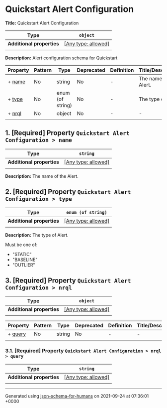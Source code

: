 # Quickstart Alert Configuration

**Title:** Quickstart Alert Configuration

| Type                      | `object`                                                                  |
| ------------------------- | ------------------------------------------------------------------------- |
| **Additional properties** | [[Any type: allowed]](# "Additional Properties of any type are allowed.") |
|                           |                                                                           |

**Description:** Alert configuration schema for Quickstart

| Property         | Pattern | Type             | Deprecated | Definition | Title/Description      |
| ---------------- | ------- | ---------------- | ---------- | ---------- | ---------------------- |
| + [name](#name ) | No      | string           | No         | -          | The name of the Alert. |
| + [type](#type ) | No      | enum (of string) | No         | -          | The type of Alert.     |
| + [nrql](#nrql ) | No      | object           | No         | -          | -                      |
|                  |         |                  |            |            |                        |

## <a name="name"></a>1. [Required] Property `Quickstart Alert Configuration > name`

| Type                      | `string`                                                                  |
| ------------------------- | ------------------------------------------------------------------------- |
| **Additional properties** | [[Any type: allowed]](# "Additional Properties of any type are allowed.") |
|                           |                                                                           |

**Description:** The name of the Alert.

## <a name="type"></a>2. [Required] Property `Quickstart Alert Configuration > type`

| Type                      | `enum (of string)`                                                        |
| ------------------------- | ------------------------------------------------------------------------- |
| **Additional properties** | [[Any type: allowed]](# "Additional Properties of any type are allowed.") |
|                           |                                                                           |

**Description:** The type of Alert.

Must be one of:
* "STATIC"
* "BASELINE"
* "OUTLIER"

## <a name="nrql"></a>3. [Required] Property `Quickstart Alert Configuration > nrql`

| Type                      | `object`                                                                  |
| ------------------------- | ------------------------------------------------------------------------- |
| **Additional properties** | [[Any type: allowed]](# "Additional Properties of any type are allowed.") |
|                           |                                                                           |

| Property                | Pattern | Type   | Deprecated | Definition | Title/Description |
| ----------------------- | ------- | ------ | ---------- | ---------- | ----------------- |
| + [query](#nrql_query ) | No      | string | No         | -          | -                 |
|                         |         |        |            |            |                   |

### <a name="nrql_query"></a>3.1. [Required] Property `Quickstart Alert Configuration > nrql > query`

| Type                      | `string`                                                                  |
| ------------------------- | ------------------------------------------------------------------------- |
| **Additional properties** | [[Any type: allowed]](# "Additional Properties of any type are allowed.") |
|                           |                                                                           |

----------------------------------------------------------------------------------------------------------------------------
Generated using [json-schema-for-humans](https://github.com/coveooss/json-schema-for-humans) on 2021-09-24 at 07:36:01 +0000